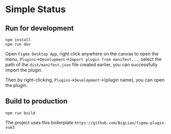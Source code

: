 # Simple Status

## Run for development

```
npm install
npm run dev
```

Open `Figma Desktop App`, right click anywhere on the canvas to open the menu, `Plugins`->`Development`->`Import plugin from manifest...`, select the path of the `dist/manifest.json` file created earlier, you can successfully import the plugin.

Then by right-clicking, `Plugins`->`Development`->(plugin name), you can open the plugin.

## Build to production
```
npm run build
```

The project uses this boilerplate `https://github.com/BigLiao/figma-plugin-vue3`
